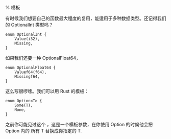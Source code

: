 % 模板

有时候我们想要自己的函数最大程度的复用，能适用于多种数据类型。还记得我们的 OptionalInt 类型吗？

	enum OptionalInt {
		Value(i32),
		Missing,
	}
	
如果我们还要一种 OptionalFloat64，

	enum OptionalFloat64 {
    	Valuef64(f64),
    	Missingf64,
	}

这么写很啰嗦。我们可以用 Rust 的模板：

	enum Option<T> {
		Some(T),
		None,
	}
	
之前你可能见过这个 <T>，这是一个模板参数，在你使用 Option 的时候他会把 Option 内的 所有 T 替换成你指定的 T.